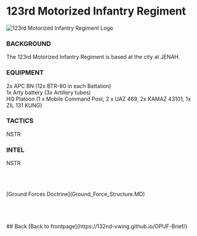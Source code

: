 #  123rd Motorized Infantry Regiment<br>


![123rd Motorized Infantry Regiment Logo](/OPUF-Brief/Images/123rd_APC_REGT.PNG)



### BACKGROUND<br>
The 123rd Motorized Infantry Regiment is based at the city at JENAH.


### EQUIPMENT <br>
2x APC BN  (12x BTR-80 in each Battalion) <br>
1x Arty battery (3x Artillery tubes) <br>
HQ Platoon (1 x Mobile Command Post, 2 x UAZ 469, 2x KAMAZ 43101, 1x ZIL 131 KUNG) <br>




### TACTICS
NSTR



### INTEL
NSTR

<br>
<br>
<br>
[Ground Forces Doctrine](Ground_Force_Structure.MD)
<br>
<br>
<br>
<br>
<br>
## Back
[Back to frontpage](https://132nd-vwing.github.io/OPUF-Brief/)